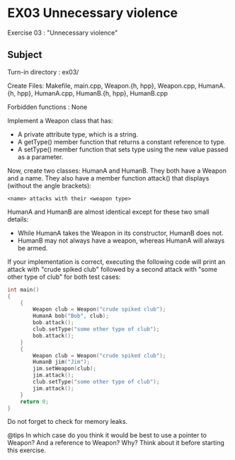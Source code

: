 # EX03 Unnecessary violence

Exercise 03 : "Unnecessary violence"

## Subject

Turn-in directory : ex03/

Create Files: Makefile, main.cpp, Weapon.{h, hpp}, Weapon.cpp, HumanA.{h, hpp}, HumanA.cpp, HumanB.{h, hpp}, HumanB.cpp

Forbidden functions : None

Implement a Weapon class that has:
* A private attribute type, which is a string.
* A getType() member function that returns a constant reference to type.
* A setType() member function that sets type using the new value passed as a parameter.

Now, create two classes: HumanA and HumanB. They both have a Weapon and a name. They also have a member function attack() that displays (without the angle brackets):

`<name> attacks with their <weapon type>`

HumanA and HumanB are almost identical except for these two small details:
* While HumanA takes the Weapon in its constructor, HumanB does not.
* HumanB may not always have a weapon, whereas HumanA will always be armed.

If your implementation is correct, executing the following code will print an attack with "crude spiked club" followed by a second attack with "some other type of club" for both test cases:

```cpp
int main()
{
    {
        Weapon club = Weapon("crude spiked club");
        HumanA bob("Bob", club);
        bob.attack();
        club.setType("some other type of club");
        bob.attack();
    }
    {
        Weapon club = Weapon("crude spiked club");
        HumanB jim("Jim");
        jim.setWeapon(club);
        jim.attack();
        club.setType("some other type of club");
        jim.attack();
    }
    return 0;
}
```

Do not forget to check for memory leaks.

@tips
In which case do you think it would be best to use a pointer to Weapon? And a reference to Weapon? Why? Think about it before starting this exercise.

